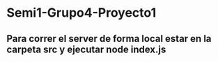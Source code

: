 # Semi1-Grupo4-Proyecto1
## Para correr el server de forma local estar en la carpeta src y ejecutar node index.js 